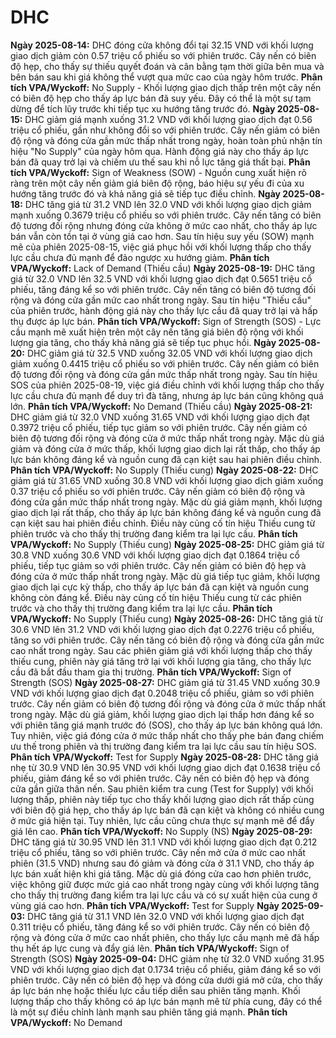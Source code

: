 # DHC

**Ngày 2025-08-14:** DHC đóng cửa không đổi tại 32.15 VND với khối lượng giao dịch giảm còn 0.57 triệu cổ phiếu so với phiên trước. Cây nến có biên độ hẹp, cho thấy sự thiếu quyết đoán và cân bằng tạm thời giữa bên mua và bên bán sau khi giá không thể vượt qua mức cao của ngày hôm trước. **Phân tích VPA/Wyckoff:** No Supply - Khối lượng giao dịch thấp trên một cây nến có biên độ hẹp cho thấy áp lực bán đã suy yếu. Đây có thể là một sự tạm dừng để tích lũy trước khi tiếp tục xu hướng tăng trước đó.
**Ngày 2025-08-15:** DHC giảm giá mạnh xuống 31.2 VND với khối lượng giao dịch đạt 0.56 triệu cổ phiếu, gần như không đổi so với phiên trước. Cây nến giảm có biên độ rộng và đóng cửa gần mức thấp nhất trong ngày, hoàn toàn phủ nhận tín hiệu "No Supply" của ngày hôm qua. Hành động giá này cho thấy áp lực bán đã quay trở lại và chiếm ưu thế sau khi nỗ lực tăng giá thất bại. **Phân tích VPA/Wyckoff:** Sign of Weakness (SOW) - Nguồn cung xuất hiện rõ ràng trên một cây nến giảm giá biên độ rộng, báo hiệu sự yếu đi của xu hướng tăng trước đó và khả năng giá sẽ tiếp tục điều chỉnh.
**Ngày 2025-08-18:** DHC tăng giá từ 31.2 VND lên 32.0 VND với khối lượng giao dịch giảm mạnh xuống 0.3679 triệu cổ phiếu so với phiên trước. Cây nến tăng có biên độ tương đối rộng nhưng đóng cửa không ở mức cao nhất, cho thấy áp lực bán vẫn còn tồn tại ở vùng giá cao hơn. Sau tín hiệu suy yếu (SOW) mạnh mẽ của phiên 2025-08-15, việc giá phục hồi với khối lượng thấp cho thấy lực cầu chưa đủ mạnh để đảo ngược xu hướng giảm. **Phân tích VPA/Wyckoff:** Lack of Demand (Thiếu cầu)
**Ngày 2025-08-19:** DHC tăng giá từ 32.0 VND lên 32.5 VND với khối lượng giao dịch đạt 0.5651 triệu cổ phiếu, tăng đáng kể so với phiên trước. Cây nến tăng có biên độ tương đối rộng và đóng cửa gần mức cao nhất trong ngày. Sau tín hiệu "Thiếu cầu" của phiên trước, hành động giá này cho thấy lực cầu đã quay trở lại và hấp thụ được áp lực bán. **Phân tích VPA/Wyckoff:** Sign of Strength (SOS) - Lực cầu mạnh mẽ xuất hiện trên một cây nến tăng giá biên độ rộng với khối lượng gia tăng, cho thấy khả năng giá sẽ tiếp tục phục hồi.
**Ngày 2025-08-20:** DHC giảm giá từ 32.5 VND xuống 32.05 VND với khối lượng giao dịch giảm xuống 0.4415 triệu cổ phiếu so với phiên trước. Cây nến giảm có biên độ tương đối rộng và đóng cửa gần mức thấp nhất trong ngày. Sau tín hiệu SOS của phiên 2025-08-19, việc giá điều chỉnh với khối lượng thấp cho thấy lực cầu chưa đủ mạnh để duy trì đà tăng, nhưng áp lực bán cũng không quá lớn. **Phân tích VPA/Wyckoff:** No Demand (Thiếu cầu)
**Ngày 2025-08-21:** DHC giảm giá từ 32.0 VND xuống 31.65 VND với khối lượng giao dịch đạt 0.3972 triệu cổ phiếu, tiếp tục giảm so với phiên trước. Cây nến giảm có biên độ tương đối rộng và đóng cửa ở mức thấp nhất trong ngày. Mặc dù giá giảm và đóng cửa ở mức thấp, khối lượng giao dịch lại rất thấp, cho thấy áp lực bán không đáng kể và nguồn cung đã cạn kiệt sau hai phiên điều chỉnh. **Phân tích VPA/Wyckoff:** No Supply (Thiếu cung)
**Ngày 2025-08-22:** DHC giảm giá từ 31.65 VND xuống 30.8 VND với khối lượng giao dịch giảm xuống 0.37 triệu cổ phiếu so với phiên trước. Cây nến giảm có biên độ rộng và đóng cửa gần mức thấp nhất trong ngày. Mặc dù giá giảm mạnh, khối lượng giao dịch lại rất thấp, cho thấy áp lực bán không đáng kể và nguồn cung đã cạn kiệt sau hai phiên điều chỉnh. Điều này củng cố tín hiệu Thiếu cung từ phiên trước và cho thấy thị trường đang kiểm tra lại lực cầu. **Phân tích VPA/Wyckoff:** No Supply (Thiếu cung)
**Ngày 2025-08-25:** DHC giảm giá từ 30.8 VND xuống 30.6 VND với khối lượng giao dịch đạt 0.1864 triệu cổ phiếu, tiếp tục giảm so với phiên trước. Cây nến giảm có biên độ hẹp và đóng cửa ở mức thấp nhất trong ngày. Mặc dù giá tiếp tục giảm, khối lượng giao dịch lại cực kỳ thấp, cho thấy áp lực bán đã cạn kiệt và nguồn cung không còn đáng kể. Điều này củng cố tín hiệu Thiếu cung từ các phiên trước và cho thấy thị trường đang kiểm tra lại lực cầu. **Phân tích VPA/Wyckoff:** No Supply (Thiếu cung)
**Ngày 2025-08-26:** DHC tăng giá từ 30.6 VND lên 31.2 VND với khối lượng giao dịch đạt 0.2276 triệu cổ phiếu, tăng so với phiên trước. Cây nến tăng có biên độ rộng và đóng cửa gần mức cao nhất trong ngày. Sau các phiên giảm giá với khối lượng thấp cho thấy thiếu cung, phiên này giá tăng trở lại với khối lượng gia tăng, cho thấy lực cầu đã bắt đầu tham gia thị trường. **Phân tích VPA/Wyckoff:** Sign of Strength (SOS)
**Ngày 2025-08-27:** DHC giảm giá từ 31.45 VND xuống 30.9 VND với khối lượng giao dịch đạt 0.2048 triệu cổ phiếu, giảm so với phiên trước. Cây nến giảm có biên độ tương đối rộng và đóng cửa ở mức thấp nhất trong ngày. Mặc dù giá giảm, khối lượng giao dịch lại thấp hơn đáng kể so với phiên tăng giá mạnh trước đó (SOS), cho thấy áp lực bán không quá lớn. Tuy nhiên, việc giá đóng cửa ở mức thấp nhất cho thấy phe bán đang chiếm ưu thế trong phiên và thị trường đang kiểm tra lại lực cầu sau tín hiệu SOS. **Phân tích VPA/Wyckoff:** Test for Supply
**Ngày 2025-08-28:** DHC tăng giá nhẹ từ 30.9 VND lên 30.95 VND với khối lượng giao dịch đạt 0.1638 triệu cổ phiếu, giảm đáng kể so với phiên trước. Cây nến có biên độ hẹp và đóng cửa gần giữa thân nến. Sau phiên kiểm tra cung (Test for Supply) với khối lượng thấp, phiên này tiếp tục cho thấy khối lượng giao dịch rất thấp cùng với biên độ giá hẹp, cho thấy áp lực bán đã cạn kiệt và không có nhiều cung ở mức giá hiện tại. Tuy nhiên, lực cầu cũng chưa thực sự mạnh mẽ để đẩy giá lên cao. **Phân tích VPA/Wyckoff:** No Supply (NS)
**Ngày 2025-08-29:** DHC tăng giá từ 30.95 VND lên 31.1 VND với khối lượng giao dịch đạt 0.212 triệu cổ phiếu, tăng so với phiên trước. Cây nến mở cửa ở mức cao nhất phiên (31.5 VND) nhưng sau đó giảm và đóng cửa ở 31.1 VND, cho thấy áp lực bán xuất hiện khi giá tăng. Mặc dù giá đóng cửa cao hơn phiên trước, việc không giữ được mức giá cao nhất trong ngày cùng với khối lượng tăng cho thấy thị trường đang kiểm tra lại lực cầu và có sự xuất hiện của cung ở vùng giá cao hơn. **Phân tích VPA/Wyckoff:** Test for Supply
**Ngày 2025-09-03:** DHC tăng giá từ 31.1 VND lên 32.0 VND với khối lượng giao dịch đạt 0.311 triệu cổ phiếu, tăng đáng kể so với phiên trước. Cây nến có biên độ rộng và đóng cửa ở mức cao nhất phiên, cho thấy lực cầu mạnh mẽ đã hấp thụ hết áp lực cung và đẩy giá lên. **Phân tích VPA/Wyckoff:** Sign of Strength (SOS)
**Ngày 2025-09-04:** DHC giảm nhẹ từ 32.0 VND xuống 31.95 VND với khối lượng giao dịch đạt 0.1734 triệu cổ phiếu, giảm đáng kể so với phiên trước. Cây nến có biên độ hẹp và đóng cửa dưới giá mở cửa, cho thấy áp lực bán nhẹ hoặc thiếu lực cầu tiếp diễn sau phiên tăng mạnh. Khối lượng thấp cho thấy không có áp lực bán mạnh mẽ từ phía cung, đây có thể là một sự điều chỉnh lành mạnh sau phiên tăng giá mạnh. **Phân tích VPA/Wyckoff:** No Demand
